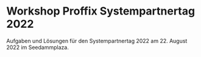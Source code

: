 # Workshop Proffix Systempartnertag 2022

Aufgaben und Lösungen für den Systempartnertag 2022 am 22. August 2022 im Seedammplaza.